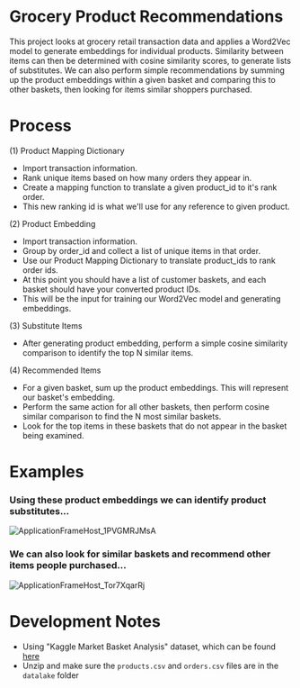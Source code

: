# Grocery Product Recommendations
This project looks at grocery retail transaction data and applies a Word2Vec model to generate embeddings for individual products. 
Similarity between items can then be determined with cosine similarity scores, to generate lists of substitutes. 
We can also perform simple recommendations by summing up the product embeddings within a given basket and comparing this to other baskets, then looking for items similar shoppers purchased.

# Process
(1) Product Mapping Dictionary
* Import transaction information.
* Rank unique items based on how many orders they appear in.
* Create a mapping function to translate a given product_id to it's rank order.
* This new ranking id is what we'll use for any reference to given product.

(2) Product Embedding
* Import transaction information.
* Group by order_id and collect a list of unique items in that order.
* Use our Product Mapping Dictionary to translate product_ids to rank order ids.
* At this point you should have a list of customer baskets, and each basket should have your converted product IDs.
* This will be the input for training our Word2Vec model and generating embeddings.

(3) Substitute Items
* After generating product embedding, perform a simple cosine similarity comparison to identify the top N similar items.

(4) Recommended Items
* For a given basket, sum up the product embeddings. This will represent our basket's embedding.
* Perform the same action for all other baskets, then perform cosine similar comparison to find the N most similar baskets.
* Look for the top items in these baskets that do not appear in the basket being examined.

# Examples
### Using these product embeddings we can identify product substitutes...
![ApplicationFrameHost_1PVGMRJMsA](https://user-images.githubusercontent.com/109352381/203446366-022e2471-b32e-43f0-9b50-fac5643feb0b.png)

### We can also look for similar baskets and recommend other items people purchased...
![ApplicationFrameHost_Tor7XqarRj](https://user-images.githubusercontent.com/109352381/203446383-f65773ca-b1a1-4dcc-a21f-a4fe4cfb0f51.png)

# Development Notes
* Using "Kaggle Market Basket Analysis" dataset, which can be found [here](https://www.kaggle.com/competitions/instacart-market-basket-analysis/data)
* Unzip and make sure the `products.csv` and `orders.csv` files are in the `datalake` folder
